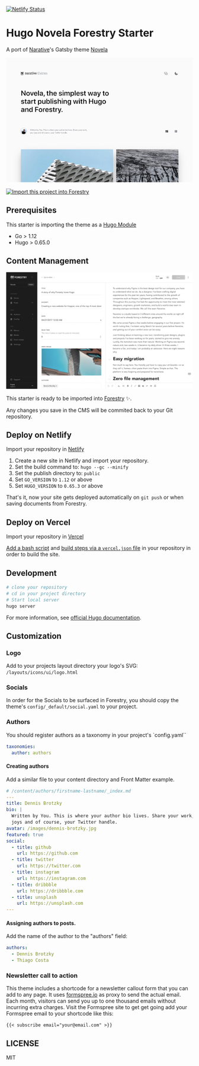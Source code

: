 [![Netlify Status](https://api.netlify.com/api/v1/badges/8fd7da5f-0c4d-4a43-9e23-2d1baf0d35cc/deploy-status)](https://app.netlify.com/sites/hugo-novela-forestry/deploys)

# Hugo Novela Forestry Starter

A port of [Narative](https://www.narative.co/)'s Gatsby theme [Novela](https://www.narative.co/labs/novela/)

![](images/tn.png)

<a href="https://app.forestry.io/quick-start?repo=forestryio/novela-hugo-starter&engine=hugo&version=0.80.0">
    <img alt="Import this project into Forestry" src="https://assets.forestry.io/import-to-forestryK.svg" />
</a>

## Prerequisites

This starter is importing the theme as a [Hugo Module](https://gohugo.io/hugo-modules/)

- Go > 1.12
- Hugo > 0.65.0 

## Content Management

![Forestry user interface](images/novela-forestry.png)

This starter is ready to be imported into [Forestry](https://forestry.io)  ✨.

Any changes you save in the CMS will be commited back to your Git repository.

## Deploy on Netlify

Import your repository in [Netlify](https://netlify.com)

1. Create a new site in Netlify and import your repository.
2. Set the build command to: `hugo --gc --minify`
3. Set the publish directory to: `public`
4. Set `GO_VERSION` to `1.12` or above
4. Set `HUGO_VERSION` to `0.65.3` or above

That's it, now your site gets deployed automatically on `git push` or when saving documents from Forestry.

## Deploy on Vercel

Import your repository in [Vercel](https://vercel.com/new/git/third-party)

[Add a bash script](https://gist.github.com/DirtyF/4f89704ecd619c0dcd439d74115da542#file-hugo_build-sh) and [build steps via a `vercel.json` file](https://gist.github.com/DirtyF/4f89704ecd619c0dcd439d74115da542#file-vercel-json) in your repository in order to build the site.

## Development

```bash
# clone your repository
# cd in your project directory
# Start local server
hugo server
```

For more information, see [official Hugo documentation](https://gohugo.io/getting-started/).

## Customization

### Logo

Add to your projects layout directory your logo's SVG:
`/layouts/icons/ui/logo.html`

### Socials

In order for the Socials to be surfaced in Forestry, you should copy the theme's `config/_default/social.yaml` to your project.

### Authors

You should register authors as a taxonomy in your project's `config.yaml``

```yaml
taxonomies:
  author: authors
```

#### Creating authors

Add a similar file to your content directory and Front Matter example.

```yaml
# /content/authors/firstname-lastname/_index.md
---
title: Dennis Brotzky
bio: |
  Written by You. This is where your author bio lives. Share your work, your
  joys and of course, your Twitter handle.
avatar: /images/dennis-brotzky.jpg
featured: true
social:
  - title: github
    url: https://github.com
  - title: twitter
    url: https://twitter.com
  - title: instagram
    url: https://instagram.com
  - title: dribbble
    url: https://dribbble.com
  - title: unsplash
    url: https://unsplash.com
---
```

#### Assigning authors to posts.

Add the name of the author to the "authors" field:

```yaml
authors:
  - Dennis Brotzky
  - Thiago Costa
```
### Newsletter call to action

This theme includes a shortcode for a newsletter callout form that you can add to any page.
It uses [formspree.io](//formspree.io/) as proxy to send the actual email. Each month, visitors can send you up to one thousand emails without incurring extra charges. Visit the Formspree site to get get going add your Formspree email to your shortcode like this:

```
{{< subscribe email="your@email.com" >}}
```


## LICENSE

MIT
